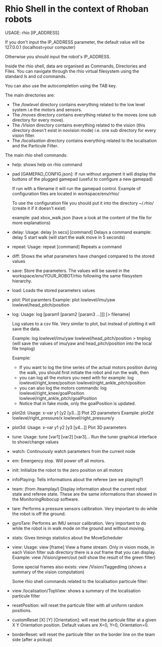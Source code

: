 # Rhio Shell in the context of Rhoban robots

   USAGE: rhio [IP_ADDRESS]
   
   If you don't input the IP_ADDRESS parameter, the default value will be 127.0.0.1 (localhost=your computer)
   
   Otherwise you should input the robot's IP_ADDRESS.

   Inside the rhio shell, data are organised as Commands, Directories and Files. You can navigate through the rhio virtual filesystem using the standard *ls* and *cd* commands.
  
   You can also use the autocompletion using the TAB key.

   The main directories are:
   - The */lowlevel* directory contains everything related to the low level system i.e the motors and sensors.
   - The */moves* directory contains everything related to the moves (one sub directory for every move).
   - The */Vision* directory contains everything related to the vision (this directory doesn't exist in novision mode) i.e. one sub directory for every vision filter.
   - The */localisation* directory contains everything related to the localisation and the Particule Filter.

   The main rhio shell commands:

* help:
     shows help on rhio command

* pad [GAMEPAD_CONFIG.json]: 
     If run without argument it will display the buttons of the plugged gamepad (useful to configure a new gamepad)
     
     If run with a filename it will run the gamepad control. Example of configuration files are located in workspace/env/rhio/
     
     To use the configuration file you should put it into the directory ~/.rhio/ (create it if it doesn't exist)
     
     example: pad xbox_walk.json (have a look at the content of the file for more explanations)

* delay: 
     Usage: delay [n secs] [command]
     Delays a command
     example: delay 5 start walk (will start the walk move in 5 seconds)

* repeat: 
     Usage: repeat [command]
     Repeats a command

* diff: 
     Shows the what parameters have changed compared to the stored values

* save:
     Store the parameters.
     The values will be saved in the workspace/env/YOUR_ROBOT/rhio following the same filesystem hierarchy.

* load: 
     Loads the stored parameters values

* plot:
     Plot paramters
     Example: plot lowlevel/imu/yaw lowlevel/head_pitch/position 

* log: 
     Usage: log [param1 [param2 [param3 ...]]] [> filename]
     
     Log values to a csv file. Very similar to plot, but instead of plotting it will save the data.
     
     Example: log lowlevel/imu/yaw lowlevel/head_pitch/position > tmplog (will save the values of imu/yaw and head_pitch/position into the local file tmplog)
     
     Example: 
     - If you want to log the time series of the actual motors position during the walk, you should first initiate the robot and run the walk, then 
     - you can log all the motors you need with for example: log lowlevel/right_knee/position lowlevel/right_ankle_pitch/position 
     - you can also log the motors commands: log lowlevel/right_knee/goalPosition lowlevel/right_ankle_pitch/goalPosition
     - Notice that in fake mode, only the goalPosition is updated.

* plot2d: 
     Usage: x-var y1 [y2 [y3...]]
     Plot 2D parameters
     Example: plot2d lowlevel/right_pressure/x lowlevel/right_pressure/y

* plot3d:
     Usage: x-var y1 y2 [y3 [y4...]]
     Plot 3D parameters

* tune: 
     Usage: tune [var1] [var2] [var3]...
     Run the tuner graphical interface to show/change values

* watch: 
     Continuously watch parameters from the current node

* em:
     Emergency stop. Will power off all motors.

* init:
     Initialize the robot to the zero position on all motors

* infoPlaying:
     Tells informations about the referee (are we playing?)

* team: (from /teamplay/)
     Display information about the current robot state and referee state. These are the same informations than showed in the MonitoringRobocup software.

* tare:
     Performs a pressure sensors calibration. Very important to do while the robot is off the ground.

* gyroTare:
     Performs an IMU sensor calibration. Very important to do while the robot is in walk mode on the ground and without moving.

* stats:
     Gives timings statistics about the MoveScheduler

* view:
     Usage: view [frame]
     View a frame stream. Only in vision mode, in each Vision filter sub directory there is a *out* frame that you can display.
     Example: view /Vision/green/out (will show the result of the green filter)
     
     Some special frames also exists: view /Vision/TaggedImg (shows a summary of the vision computation)
   
   Some rhio shell commands related to the localisation particule filter:

* view /localisation/TopView: shows a summary of the localisation particule filter

* resetPosition: will reset the particule filter with all uniform random positions.

* customReset [X] [Y] [Orientation]: will reset the particule filter at a given X Y Orientation position. Default values are X=0, Y=0, Orientation=0.

* borderReset: will reset the particule filter on the border line on the team side (after a pickup)
